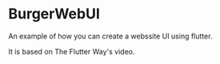 # BurgerWebUI

An example of how you can create a webssite UI using flutter.

It is based on The Flutter Way's video.
